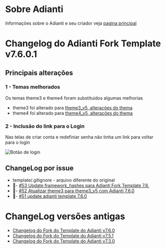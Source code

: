 # Sobre Adianti
Informações sobre o Adianti e seu criador veja  [pagina principal](../README.md)

# Changelog do Adianti Fork Template v7.6.0.1

## Principais alterações

### 1 - Temas melhorados 
Os temas theme3 e theme4 foram substituidos algumas melhorias

* theme3 foi alterado para [theme3_v5, alterações do thema](https://github.com/bjverde/adianti-theme/blob/master/documents/template/bootstrap_theme3_v5.md)
* theme4 foi alterado para [theme4_v5, alterações do thema](https://github.com/bjverde/adianti-theme/blob/master/documents/template/material_theme4_v5.md)

### 2 - Inclusão do link para o Login
Nas telas de criar conta e redefiniar senha não tinha um link para voltar para o login

![Botão de login](img/template_71_senha.png)

## ChangeLog por issue
* template/.gitignore - arquivo diferente do original
* 🔨- [#53 Update framework_hashes para Adianti Fork Template 7.6.](https://github.com/bjverde/adianti-fork-template/issues/53)
* 🔨- [#52 Atualizar theme3 para theme3_v5 com Adianti 7.6.0](https://github.com/bjverde/adianti-fork-template/issues/52)
* 🔨- [#51 update adianti template 7.6.0](https://github.com/bjverde/adianti-fork-template/issues/51)

# ChangeLog versões antigas
* [Changelog do Fork do Template do Adianti v7.6.0](changelog_fork_v7.6.0.md)
* [Changelog do Fork do Template do Adianti v7.5.1](changelog_fork_v7.5.1.md)
* [Changelog do Fork do Template do Adianti v7.3.0](changelog_fork_v7.3.0.md)